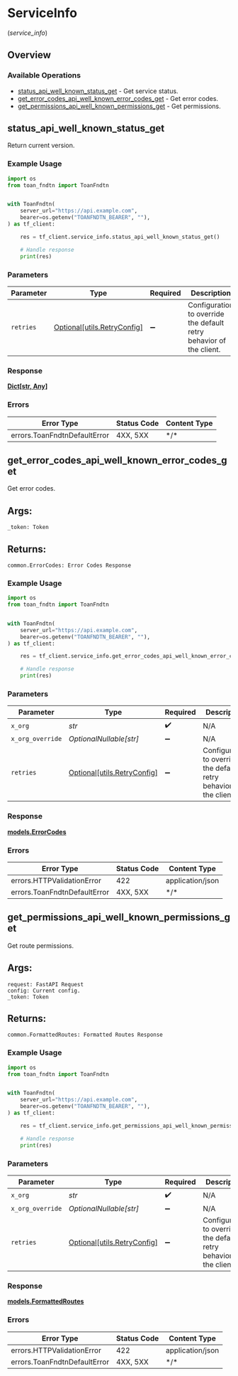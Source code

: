 # ServiceInfo
(*service_info*)

## Overview

### Available Operations

* [status_api_well_known_status_get](#status_api_well_known_status_get) - Get service status.
* [get_error_codes_api_well_known_error_codes_get](#get_error_codes_api_well_known_error_codes_get) - Get error codes.
* [get_permissions_api_well_known_permissions_get](#get_permissions_api_well_known_permissions_get) - Get permissions.

## status_api_well_known_status_get

Return current version.

### Example Usage

<!-- UsageSnippet language="python" operationID="status_api__well_known_status_get" method="get" path="/api/.well-known/status" -->
```python
import os
from toan_fndtn import ToanFndtn


with ToanFndtn(
    server_url="https://api.example.com",
    bearer=os.getenv("TOANFNDTN_BEARER", ""),
) as tf_client:

    res = tf_client.service_info.status_api_well_known_status_get()

    # Handle response
    print(res)

```

### Parameters

| Parameter                                                           | Type                                                                | Required                                                            | Description                                                         |
| ------------------------------------------------------------------- | ------------------------------------------------------------------- | ------------------------------------------------------------------- | ------------------------------------------------------------------- |
| `retries`                                                           | [Optional[utils.RetryConfig]](../../models/utils/retryconfig.md)    | :heavy_minus_sign:                                                  | Configuration to override the default retry behavior of the client. |

### Response

**[Dict[str, Any]](../../models/.md)**

### Errors

| Error Type                   | Status Code                  | Content Type                 |
| ---------------------------- | ---------------------------- | ---------------------------- |
| errors.ToanFndtnDefaultError | 4XX, 5XX                     | \*/\*                        |

## get_error_codes_api_well_known_error_codes_get

Get error codes.

Args:
-----
    _token: Token

Returns:
--------
    common.ErrorCodes: Error Codes Response

### Example Usage

<!-- UsageSnippet language="python" operationID="get_error_codes__api__well_known_error_codes_get" method="get" path="/api/.well-known/error_codes" -->
```python
import os
from toan_fndtn import ToanFndtn


with ToanFndtn(
    server_url="https://api.example.com",
    bearer=os.getenv("TOANFNDTN_BEARER", ""),
) as tf_client:

    res = tf_client.service_info.get_error_codes_api_well_known_error_codes_get(x_org="<value>")

    # Handle response
    print(res)

```

### Parameters

| Parameter                                                           | Type                                                                | Required                                                            | Description                                                         |
| ------------------------------------------------------------------- | ------------------------------------------------------------------- | ------------------------------------------------------------------- | ------------------------------------------------------------------- |
| `x_org`                                                             | *str*                                                               | :heavy_check_mark:                                                  | N/A                                                                 |
| `x_org_override`                                                    | *OptionalNullable[str]*                                             | :heavy_minus_sign:                                                  | N/A                                                                 |
| `retries`                                                           | [Optional[utils.RetryConfig]](../../models/utils/retryconfig.md)    | :heavy_minus_sign:                                                  | Configuration to override the default retry behavior of the client. |

### Response

**[models.ErrorCodes](../../models/errorcodes.md)**

### Errors

| Error Type                   | Status Code                  | Content Type                 |
| ---------------------------- | ---------------------------- | ---------------------------- |
| errors.HTTPValidationError   | 422                          | application/json             |
| errors.ToanFndtnDefaultError | 4XX, 5XX                     | \*/\*                        |

## get_permissions_api_well_known_permissions_get

Get route permissions.

Args:
-----
    request: FastAPI Request
    config: Current config.
    _token: Token

Returns:
--------
    common.FormattedRoutes: Formatted Routes Response

### Example Usage

<!-- UsageSnippet language="python" operationID="get_permissions__api__well_known_permissions_get" method="get" path="/api/.well-known/permissions" -->
```python
import os
from toan_fndtn import ToanFndtn


with ToanFndtn(
    server_url="https://api.example.com",
    bearer=os.getenv("TOANFNDTN_BEARER", ""),
) as tf_client:

    res = tf_client.service_info.get_permissions_api_well_known_permissions_get(x_org="<value>")

    # Handle response
    print(res)

```

### Parameters

| Parameter                                                           | Type                                                                | Required                                                            | Description                                                         |
| ------------------------------------------------------------------- | ------------------------------------------------------------------- | ------------------------------------------------------------------- | ------------------------------------------------------------------- |
| `x_org`                                                             | *str*                                                               | :heavy_check_mark:                                                  | N/A                                                                 |
| `x_org_override`                                                    | *OptionalNullable[str]*                                             | :heavy_minus_sign:                                                  | N/A                                                                 |
| `retries`                                                           | [Optional[utils.RetryConfig]](../../models/utils/retryconfig.md)    | :heavy_minus_sign:                                                  | Configuration to override the default retry behavior of the client. |

### Response

**[models.FormattedRoutes](../../models/formattedroutes.md)**

### Errors

| Error Type                   | Status Code                  | Content Type                 |
| ---------------------------- | ---------------------------- | ---------------------------- |
| errors.HTTPValidationError   | 422                          | application/json             |
| errors.ToanFndtnDefaultError | 4XX, 5XX                     | \*/\*                        |